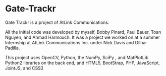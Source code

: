 # Gate-Trackr
Gate Trackr is a project of AtLink Communications.

All the initial code was developed by myself, Bobby Pinard, Paul Bauer, Toan Nguyen, and Ahmad Harmouch. It was a project we worked on at a summer Internship at AtLink Communications Inc. under Nick Davis and Dilhar Padilla. 

This project uses OpenCV, Python, the NumPy, SciPy , and MatPlotLib Python2 libraries on the back end, and HTML5, BootStrap, PHP, JavaScript, JointJS, and CSS3
